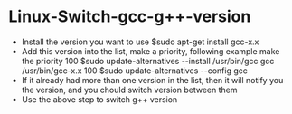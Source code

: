 # Linux-Switch-gcc-g++-version
* Install the version you want to use
  $sudo apt-get install gcc-x.x
* Add this version into the list, make a priority, following example make the priority 100
  $sudo update-alternatives --install /usr/bin/gcc gcc /usr/bin/gcc-x.x 100 
  $sudo update-alternatives --config gcc
* If it already had more than one version in the list, then it will notify you the version, and you chould switch version between them
* Use the above step to switch g++ version

